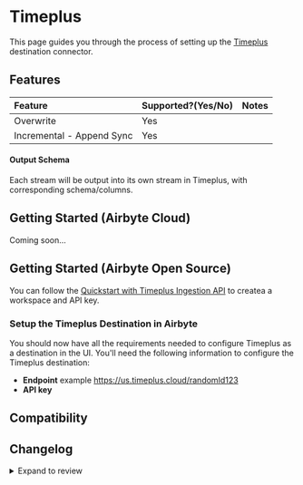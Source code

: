 # Timeplus

This page guides you through the process of setting up the [Timeplus](https://timeplus.com)
destination connector.

## Features

| Feature                   | Supported?\(Yes/No\) | Notes |
| :------------------------ | :------------------- | :---- |
| Overwrite                 | Yes                  |       |
| Incremental - Append Sync | Yes                  |       |

#### Output Schema

Each stream will be output into its own stream in Timeplus, with corresponding schema/columns.

## Getting Started (Airbyte Cloud)

Coming soon...

## Getting Started (Airbyte Open Source)

You can follow the
[Quickstart with Timeplus Ingestion API](https://docs.timeplus.com/quickstart-ingest-api) to createa
a workspace and API key.

### Setup the Timeplus Destination in Airbyte

You should now have all the requirements needed to configure Timeplus as a destination in the UI.
You'll need the following information to configure the Timeplus destination:

- **Endpoint** example https://us.timeplus.cloud/randomId123
- **API key**

## Compatibility

## Changelog

<details>
  <summary>Expand to review</summary>

| Version | Date       | Pull Request                                              | Subject              |
|:--------| :--------- | :-------------------------------------------------------- | :------------------- |
| 0.1.16  | 2024-08-22 | [](https://github.com/airbytehq/airbyte/pull/) | Update test dependencies                                     |
| 0.1.15  | 2024-08-17 | [44363](https://github.com/airbytehq/airbyte/pull/44363) | Update dependencies |
| 0.1.14  | 2024-08-12 | [43854](https://github.com/airbytehq/airbyte/pull/43854) | Update dependencies |
| 0.1.13  | 2024-08-03 | [43216](https://github.com/airbytehq/airbyte/pull/43216) | Update dependencies |
| 0.1.12  | 2024-07-27 | [42761](https://github.com/airbytehq/airbyte/pull/42761) | Update dependencies |
| 0.1.11  | 2024-07-20 | [42354](https://github.com/airbytehq/airbyte/pull/42354) | Update dependencies |
| 0.1.10  | 2024-07-13 | [41861](https://github.com/airbytehq/airbyte/pull/41861) | Update dependencies |
| 0.1.9   | 2024-07-10 | [41392](https://github.com/airbytehq/airbyte/pull/41392) | Update dependencies |
| 0.1.8   | 2024-07-09 | [41257](https://github.com/airbytehq/airbyte/pull/41257) | Update dependencies |
| 0.1.7   | 2024-07-06 | [40864](https://github.com/airbytehq/airbyte/pull/40864) | Update dependencies |
| 0.1.6   | 2024-06-25 | [40270](https://github.com/airbytehq/airbyte/pull/40270) | Update dependencies |
| 0.1.5   | 2024-06-22 | [39990](https://github.com/airbytehq/airbyte/pull/39990) | Update dependencies |
| 0.1.4   | 2024-06-06 | [39301](https://github.com/airbytehq/airbyte/pull/39301) | [autopull] Upgrade base image to v1.2.2 |
| 0.1.3   | 2024-06-03 | [38901](https://github.com/airbytehq/airbyte/pull/38901) | Replace AirbyteLogger with logging.Logger |
| 0.1.2   | 2024-05-21 | [38491](https://github.com/airbytehq/airbyte/pull/38491) | [autopull] base image + poetry + up_to_date |
| 0.1.1   | 2024-03-05 | [#35838](https://github.com/airbytehq/airbyte/pull/35838) | Un-archive connector |
| 0.1.0   | 2023-06-14 | [21226](https://github.com/airbytehq/airbyte/pull/21226)  | Destination Timeplus |

</details>
